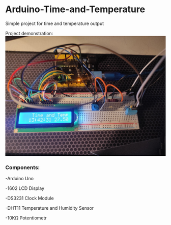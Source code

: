 # Arduino-Time-and-Temperature

Simple project for time and temperature output

Project demonstration:
![image](img/2.jpg)

<h3>Components:</h3>

-Arduino Uno

-1602 LCD Display

-DS3231 Clock Module

-DHT11 Temperature and Humidity Sensor

-10KΩ Potentiometr
